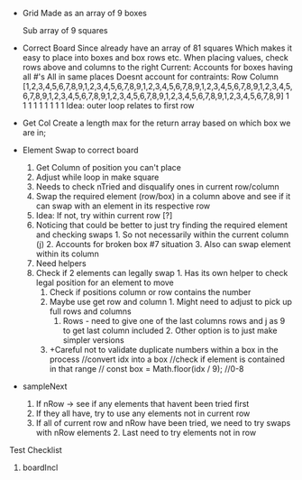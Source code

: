 * Grid
  Made as an array of 9 boxes
    <!-- With within boxes subarray containing 3 arrays of rows -->
    Sub array of 9 squares


* Correct Board
  Since already have an array of 81 squares
    Which makes it easy to place into boxes and box rows etc.
      When placing values, check rows above and columns to the right
  Current:
    Accounts for boxes having all #'s
    All in same places
    Doesnt account for contraints:
      Row
      Column
  [1,2,3,4,5,6,7,8,9,1,2,3,4,5,6,7,8,9,1,2,3,4,5,6,7,8,9,1,2,3,4,5,6,7,8,9,1,2,3,4,5,6,7,8,9,1,2,3,4,5,6,7,8,9,1,2,3,4,5,6,7,8,9,1,2,3,4,5,6,7,8,9,1,2,3,4,5,6,7,8,9]
   1 1 1             1 1 1             1 1 1
   Idea: outer loop relates to first row
  

* Get Col
  Create a length max for the return array based on which box we are in;

* Element Swap to correct board
  1. Get Column of position you can't place
  2. Adjust while loop in make square
    1. Needs to check nTried and disqualify ones in current row/column
  2. Swap the required element (row/box) in a column above and see if it can swap with an element in its respective row
    1. Idea: If not, try within current row [?]
    2. Noticing that could be better to just try finding the required element and checking swaps
      1. So not necessarily within the current column (j)
      2. Accounts for broken box #7 situation
      3. Also can swap element within its column
  3. Need helpers
    4. Check if 2 elements can legally swap
      1. Has its own helper to check legal position for an element to move
        1. Check if positions column or row contains the number
          1. Maybe use get row and column
            1. Might need to adjust to pick up full rows and columns
              1. Rows - need to give one of the last columns rows and j as 9 to get last column included
            2. Other option is to just make simpler versions
          1. +Careful not to validate duplicate numbers within a box in the process
              //convert idx into a box
              //check if element is contained in that range
              // const box = Math.floor(idx / 9); //0-8
* sampleNext
  1. If nRow -> see if any elements that havent been tried first
  2.    If they all have, try to use any elements not in current row
    1. If all of current row and nRow have been tried, we need to try swaps with nRow elements
      2. Last need to try elements not in row


Test Checklist
  1. boardIncl